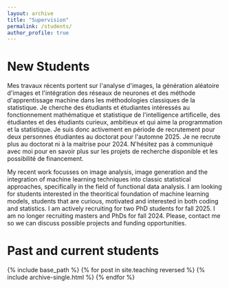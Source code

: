 ```yaml
---
layout: archive
title: "Supervision"
permalink: /students/
author_profile: true
---
```


# New Students

Mes travaux récents portent sur l'analyse d'images, la génération aléatoire d'images et l'intégration des réseaux de neurones et des méthode d'apprentissage machine dans les méthodologies classiques de la statistique. Je cherche des étudiants et étudiantes intéressés au fonctionnement mathématique et statistique de l'intelligence artificelle, des étudiantes et des étudiants curieux, ambitieux et qui aime la programmation et la statistique. Je suis donc activement en période de recrutement pour deux personnes étudiantes au doctorat pour l'automne 2025. Je ne recrute plus au doctorat ni à la maitrise pour 2024. N'hésitez pas à communiqué avec moi pour en savoir plus sur les projets de recherche disponible et les possibilité de financement.

My recent work focusses on image analysis, image generation and the integration of machine learning techniques into classic statistical approaches, specifically in the field of functional data analysis. I am looking for students interested in the theoritical foundation of machine learning models, students that are curious, motivated and interested in both coding and statistics. I am actively recruiting for two PhD students for fall 2025. I am no longer recruiting masters and PhDs for fall 2024. Please, contact me so we can discuss possible projects and funding opportunities. 
  
Past and current students
======

{% include base_path %}
{% for post in site.teaching reversed %}
  {% include archive-single.html %}
{% endfor %}


